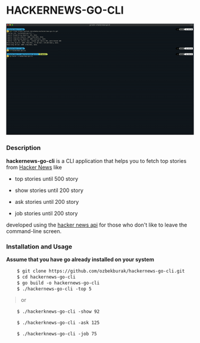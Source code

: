 # HACKERNEWS-GO-CLI

![Installation and Usage](https://github.com/ozbekburak/hackernews-go-cli/blob/master/assets/usage-gif.gif)

### Description

**hackernews-go-cli** is a CLI application that helps you to fetch
top stories from [Hacker News](https://news.ycombinator.com/) like

* top stories until 500 story

* show stories until 200 story

* ask stories until 200 story

* job stories until 200 story

developed using the [hacker news api](https://github.com/HackerNews/API) for those who don't like to leave the command-line screen.

### Installation and Usage

**Assume that you have go already installed on your system**

```
    $ git clone https://github.com/ozbekburak/hackernews-go-cli.git
    $ cd hackernews-go-cli
    $ go build -o hackernews-go-cli
    $ ./hackernews-go-cli -top 5
```

> or

```
    $ ./hackerknews-go-cli -show 92
```

```
    $ ./hackerknews-go-cli -ask 125
```

```
    $ ./hackerknews-go-cli -job 75
```
